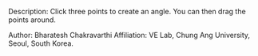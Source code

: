 Description:
Click three points to create an angle. You can then drag the points around.


Author: Bharatesh Chakravarthi
Affiliation: VE Lab, Chung Ang University, Seoul, South Korea. 
